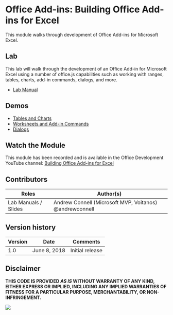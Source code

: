 # Office Add-ins: Building Office Add-ins for Excel

This module walks through development of Office Add-ins for Microsoft Excel.

## Lab

This lab will walk through the development of an Office Add-in for Microsoft Excel using a number of office.js capabilities such as working with ranges, tables, charts, add-in commands, dialogs, and more.

- [Lab Manual](./Lab.md)

## Demos

- [Tables and Charts](./Demos/01%20Tables%20and%20Charts)
- [Worksheets and Add-in Commands](./Demos/02%20Worksheets%20and%20Add-in%20Commands)
- [Dialogs](./Demos/03%20Dialogs)

## Watch the Module

This module has been recorded and is available in the Office Development YouTube channel: [Building Office Add-ins for Excel](https://youtu.be/KQIxNbd0mW4)

## Contributors

|        Roles         |                        Author(s)                        |
| -------------------- | ------------------------------------------------------- |
| Lab Manuals / Slides | Andrew Connell (Microsoft MVP, Voitanos) @andrewconnell |

## Version history

| Version |     Date     |    Comments     |
| ------- | ------------ | --------------- |
| 1.0     | June 8, 2018 | Initial release |

## Disclaimer

**THIS CODE IS PROVIDED *AS IS* WITHOUT WARRANTY OF ANY KIND, EITHER EXPRESS OR IMPLIED, INCLUDING ANY IMPLIED WARRANTIES OF FITNESS FOR A PARTICULAR PURPOSE, MERCHANTABILITY, OR NON-INFRINGEMENT.**

<img src="https://telemetry.sharepointpnp.com/TrainingContent/OfficeAddin/02-building-add-ins-for-microsoft-excel" />
